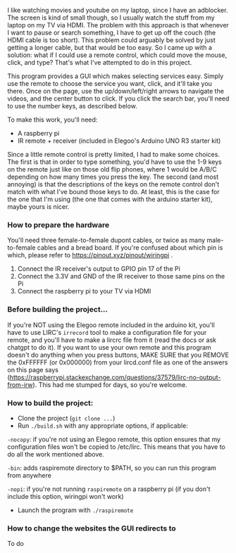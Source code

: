 I like watching movies and youtube on my laptop, since I have an adblocker. The screen is kind of small though, so I usually watch the stuff from my laptop on my TV via HDMI. The problem with this approach is that whenever I want to pause or search something, I have to get up off the couch (the HDMI cable is too short). This problem could arguably be solved by just getting a longer cable, but that would be too easy. So I came up with a solution: what if I could use a remote control, which could move the mouse, click, and type? That's what I've attempted to do in this project.

This program provides a GUI which makes selecting services easy. Simply use the remote to choose the service you want, click, and it'll take you there. Once on the page, use the up/down/left/right arrows to navigate the videos, and the center button to click. If you click the search bar, you'll need to use the number keys, as described below.

To make this work, you'll need:
- A raspberry pi
- IR remote + receiver (included in Elegoo's Arduino UNO R3 starter kit)

Since a little remote control is pretty limited, I had to make some choices.
The first is that in order to type something, you'd have to use the 1-9 keys on the remote just like on those old flip phones, where 1 would be A/B/C depending on how many times you press the key.
The second (and most annoying) is that the descriptions of the keys on the remote control don't match with what I've bound those keys to do. At least, this is the case for the one that I'm using (the one that comes with the arduino starter kit), maybe yours is nicer.

### How to prepare the hardware

You'll need three female-to-female dupont cables, or twice as many male-to-female cables and a bread board. If you're confused about which pin is which, please refer to https://pinout.xyz/pinout/wiringpi .

1. Connect the IR receiver's output to GPIO pin 17 of the Pi
2. Connect the 3.3V and GND of the IR receiver to those same pins on the Pi
3. Connect the raspberry pi to your TV via HDMI

### Before building the project...
If you're NOT using the Elegoo remote included in the arduino kit, you'll have to use LIRC's `irrecord` tool to make a configuration file for your remote, and you'll have to make a lircrc file from it (read the docs or ask chatgpt to do it).
If you want to use your own remote and this program doesn't do anything when you press buttons, MAKE SURE that you REMOVE the 0xFFFFFF (or 0x000000) from your lircd.conf file as one of the answers on this page says (https://raspberrypi.stackexchange.com/questions/37579/lirc-no-output-from-irw).
This had me stumped for days, so you're welcome.

### How to build the project:
- Clone the project (`git clone ...`)
- Run `./build.sh` with any appropriate options, if applicable:

`-nocopy`: if you're not using an Elegoo remote, this option ensures that my configuration files won't be copied to /etc/lirc. This means that you have to do all the work mentioned above.

`-bin`: adds raspiremote directory to $PATH, so you can run this program from anywhere

`-nopi`: if you're not running `raspiremote` on a raspberry pi (if you don't include this option, wiringpi won't work)

- Launch the program with `./raspiremote`

### How to change the websites the GUI redirects to
To do
